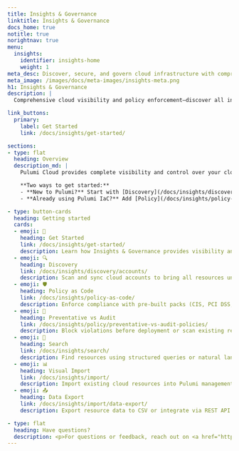 ```yaml
---
title: Insights & Governance
linktitle: Insights & Governance
docs_home: true
notitle: true
norightnav: true
menu:
  insights:
    identifier: insights-home
    weight: 1
meta_desc: Discover, secure, and govern cloud infrastructure with comprehensive visibility and policy enforcement across all your resources.
meta_image: /images/docs/meta-images/insights-meta.png
h1: Insights & Governance
description: |
  Comprehensive cloud visibility and policy enforcement—discover all infrastructure and ensure compliance, regardless of how resources were created.

link_buttons:
  primary:
    label: Get Started
    link: /docs/insights/get-started/

sections:
- type: flat
  heading: Overview
  description_md: |
    Pulumi Cloud provides complete visibility and control over your cloud infrastructure, whether resources were provisioned by Pulumi, Terraform, CloudFormation, or created manually.

    **Two ways to get started:**
    - **New to Pulumi?** Start with [Discovery](/docs/insights/discovery/accounts/) to scan existing infrastructure, then add Policy enforcement.
    - **Already using Pulumi IaC?** Add [Policy](/docs/insights/policy-as-code/) to enforce compliance before deployments reach production.

- type: button-cards
  heading: Getting started
  cards:
  - emoji: 🚀
    heading: Get Started
    link: /docs/insights/get-started/
    description: Learn how Insights & Governance provides visibility and policy enforcement for cloud infrastructure.
  - emoji: 🔍
    heading: Discovery
    link: /docs/insights/discovery/accounts/
    description: Scan and sync cloud accounts to bring all resources under management.
  - emoji: 🛡️
    heading: Policy as Code
    link: /docs/insights/policy-as-code/
    description: Enforce compliance with pre-built packs (CIS, PCI DSS, SOC 2) or custom policies.
  - emoji: 🔄
    heading: Preventative vs Audit
    link: /docs/insights/policy/preventative-vs-audit-policies/
    description: Block violations before deployment or scan existing resources in audit mode.
  - emoji: 🔎
    heading: Search
    link: /docs/insights/search/
    description: Find resources using structured queries or natural language.
  - emoji: 📊
    heading: Visual Import
    link: /docs/insights/import/
    description: Import existing cloud resources into Pulumi management.
  - emoji: 📤
    heading: Data Export
    link: /docs/insights/import/data-export/
    description: Export resource data to CSV or integrate via REST API.

- type: flat
  heading: Have questions?
  description: <p>For questions or feedback, reach out on <a href="https://slack.pulumi.com" target="_blank">community Slack</a>, <a href="https://github.com/pulumi" target="_blank">GitHub</a>, or <a href="/support/">contact support</a>.</p>
---
```

